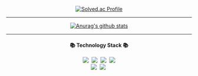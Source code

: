 <div align=center>
  
  [![Solved.ac Profile](http://mazassumnida.wtf/api/v2/generate_badge?boj=qkrqudcks7)](https://solved.ac/qkrqudcks7/)
  
  <hr>
  
  [![Anurag's github stats](https://github-readme-stats.vercel.app/api?username=qkrqudcks7&show_icons=true&theme=dark)](https://github.com/qkrqudcks7/github-readme-stats)
  
  <hr>
  
  <h4 align="center">📚 Technology Stack 📚</h4>
  <p align="center">
  <img src="https://img.shields.io/badge/-Python-blue"/>&nbsp
  <img src="https://img.shields.io/badge/-JAVA-orange"/>&nbsp
  <img src="https://img.shields.io/badge/-SpringBoot-navy"/>&nbsp
  <img src="https://img.shields.io/badge/-Golang-blue"/>
 <br>
  <img src="https://img.shields.io/badge/-JavaScript-blue"/>&nbsp
  <img src="https://img.shields.io/badge/-Vuejs-yellow"/>&nbsp
</div>
